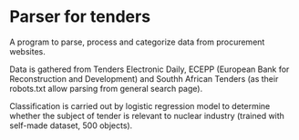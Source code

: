 # Parser for tenders
 A program to parse, process and categorize data from procurement websites.
 
 Data is gathered from Tenders Electronic Daily, ECEPP (European Bank for Reconstruction and Development) and Southh African Tenders (as their robots.txt allow parsing from general search page).
 
 Classification is carried out by logistic regression model to determine whether the subject of tender is relevant to nuclear industry (trained with self-made dataset, 500 objects).
